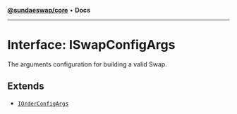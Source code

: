 [**@sundaeswap/core**](../../README.md) • **Docs**

***

# Interface: ISwapConfigArgs

The arguments configuration for building a valid Swap.

## Extends

- [`IOrderConfigArgs`](IOrderConfigArgs.md)
